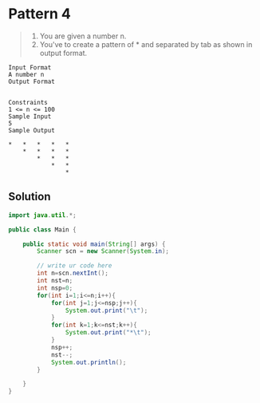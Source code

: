 # Pattern 4

> 1. You are given a number n.
> 2. You've to create a pattern of * and separated by tab as shown in output format.
``` text
Input Format
A number n
Output Format


Constraints
1 <= n <= 100
Sample Input
5
Sample Output

*	*	*	*	*	
	*	*	*	*	
		*	*	*	
			*	*	
				*

```
## Solution

```java
import java.util.*;

public class Main {

    public static void main(String[] args) {
        Scanner scn = new Scanner(System.in);

        // write ur code here
        int n=scn.nextInt();
        int nst=n;
        int nsp=0;
        for(int i=1;i<=n;i++){
            for(int j=1;j<=nsp;j++){
                System.out.print("\t");
            }
            for(int k=1;k<=nst;k++){
                System.out.print("*\t");
            }
            nsp++;
            nst--;
            System.out.println();
        }

    }
}
```
